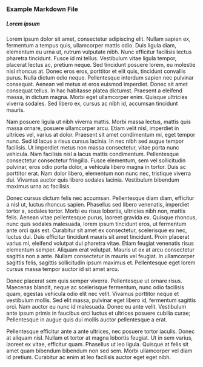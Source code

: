 ### Example Markdown File

##### Lorem ipsum

Lorem ipsum dolor sit amet, consectetur adipiscing elit. Nullam sapien ex, fermentum a tempus quis, ullamcorper mattis odio. Duis ligula diam, elementum eu urna ut, rutrum vulputate nibh. Nunc efficitur facilisis lectus pharetra tincidunt. Fusce id mi tellus. Vestibulum vitae ligula tempor, placerat lectus ac, pretium neque. Sed tincidunt posuere lorem, eu molestie nisl rhoncus at. Donec eros eros, porttitor et elit quis, tincidunt convallis purus. Nulla dictum odio neque. Pellentesque interdum sapien nec pulvinar consequat. Aenean vel metus et eros euismod imperdiet. Donec sit amet consequat tellus. In hac habitasse platea dictumst. Praesent a eleifend massa, in dictum magna. Morbi eget ullamcorper enim. Quisque ultricies viverra sodales. Sed libero ex, cursus ac nibh id, accumsan tincidunt mauris.

Nam posuere ligula ut nibh viverra mattis. Morbi massa lectus, mattis quis massa ornare, posuere ullamcorper arcu. Etiam velit nisl, imperdiet in ultrices vel, varius at dolor. Praesent sit amet condimentum mi, eget tempor nunc. Sed id lacus a risus cursus lacinia. In nec nibh sed augue tempor facilisis. Ut imperdiet metus non massa consectetur, vitae porta nunc vehicula. Nam facilisis nisl a lacus mattis condimentum. Pellentesque consectetur consectetur fringilla. Fusce elementum, sem vel sollicitudin pulvinar, eros odio porta dolor, a vehicula libero magna in tortor. Duis ac porttitor erat. Nam dolor libero, elementum non nunc nec, tristique viverra dui. Vivamus auctor quis libero sodales lacinia. Vestibulum bibendum maximus urna ac facilisis.

Donec cursus dictum felis nec accumsan. Pellentesque diam diam, efficitur a nisl ut, luctus rhoncus sapien. Phasellus sed libero venenatis, imperdiet tortor a, sodales tortor. Morbi eu risus lobortis, ultricies nibh non, mattis felis. Aenean vitae pellentesque purus, laoreet gravida ex. Quisque rhoncus, nunc quis sodales malesuada, lorem ipsum tincidunt eros, ut fermentum ante orci quis est. Curabitur sit amet ex consectetur, scelerisque ex nec, luctus dui. Duis efficitur tincidunt mauris sit amet tincidunt. Proin placerat varius mi, eleifend volutpat dui pharetra vitae. Etiam feugiat venenatis risus elementum semper. Aliquam erat volutpat. Mauris ut ex at arcu consectetur sagittis non a ante. Nullam consectetur in mauris vel feugiat. In ullamcorper sagittis felis, sagittis sollicitudin ipsum maximus et. Pellentesque eget lorem cursus massa tempor auctor id sit amet arcu.

Donec placerat sem quis semper viverra. Pellentesque ut ornare risus. Maecenas blandit, neque ac scelerisque fermentum, nunc odio facilisis quam, egestas vehicula odio elit nec velit. Vivamus porttitor neque et vestibulum mollis. Sed elit massa, pulvinar eget libero id, fermentum sagittis orci. Nam auctor eu nunc id malesuada. Donec eu ante velit. Vestibulum ante ipsum primis in faucibus orci luctus et ultrices posuere cubilia curae; Pellentesque in augue quis dui mollis auctor pellentesque a erat.

Pellentesque efficitur ante a ante ultrices, nec posuere tortor iaculis. Donec at aliquam nisl. Nullam et tortor at magna lobortis feugiat. Ut in sem varius, laoreet ex vitae, efficitur quam. Phasellus ut leo ligula. Quisque at felis sit amet quam bibendum bibendum non sed sem. Morbi ullamcorper vel diam id pretium. Curabitur ac enim at leo facilisis auctor eget eget nibh.
